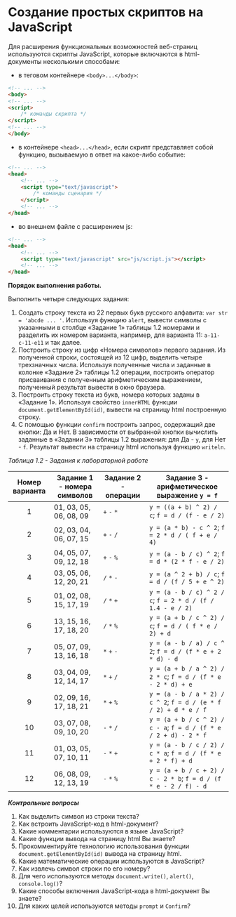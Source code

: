 # Создание простых скриптов на JavaScript

Для расширения функциональных возможностей веб-страниц используются скрипты JavaScript, которые включаются в
html-документы несколькими способами:

- в теговом контейнере `<body>...</body>`:

```html
<!-- ... -->
<body>
<!-- ... -->
<script>
    /* команды скрипта */
</script>
<!-- ... -->
</body>
```

- в контейнере `<head>...</head>`, если скрипт представляет собой функцию, вызываемую в ответ на какое-либо событие:

```html
<!-- ... -->
<head>
    <!-- ... -->
    <script type="text/javascript">
        /* команды сценария */
    </script>
    <!-- ... -->
</head>
```

- во внешнем файле с расширением js:

```html
<!-- ... -->
<head>
    <!-- ... -->
    <script type="text/javascript" src="js/script.js"></script>
    <!-- ... -->
</head>
```

**Порядок выполнения работы.**

Выполнить четыре следующих задания:

1. Создать строку текста из 22 первых букв русского алфавита: `var str = 'abcde ... '`. Используя функцию `alert`,
   вывести символы с указанными в столбце «Задание 1» таблицы 1.2 номерами и разделить их номером варианта, например,
   для варианта 11: `а-11-с-11-е11` и так далее.
2. Построить строку из цифр «Номера символов» первого задания. Из полученной строки, состоящей из 12 цифр, выделить
   четыре трехзначных числа. Используя полученные числа и заданные в колонке «Задание 2» таблицы 1.2 операции, построить
   оператор присваивания с полученным арифметическим выражением, полученный результат вывести в окно браузера.
3. Построить строку текста из букв, номера которых заданы в «Задание 1». Используя свойство `innerHTML` функции
   `document.getElementById(id)`, вывести на страницу html построенную строку.
4. С помощью функции `confirm` построить запрос, содержащий две кнопки: Да и Нет. В зависимости от выбранной кнопки
   вычислить заданные в «Задании 3» таблицы 1.2 выражения: для Да - `y`, для Нет - `f`. Результат вывести на страницу
   html используя функцию `writeln`.

*Таблица 1.2 - Задания к лабораторной работе*

| Номер варианта | Задание 1 - номера символов | Задание 2 - операции | Задание 3 - арифметическое выражение `y = f`                     |
|:--------------:|-----------------------------|----------------------|------------------------------------------------------------------|
|       1        | 01, 03, 05, 06, 08, 09      | `+` `-` `*`          | `y = ((a + b) ^ 2) / c`; `f = d / (f - e / 2)`                   |
|       2        | 02, 03, 04, 06, 07, 15      | `+` `-` `/`          | `y = (a * b) - c ^ 2`; `f = 2 * d / ( f + e / 4)`                |
|       3        | 04, 05, 07, 09, 12, 18      | `+` `-` `%`          | `y = (a - b / c) ^ 2`; `f = d * (2 * f - e / 2)`                 |
|       4        | 03, 05, 06, 12, 20, 21      | `/` `*` `-`          | `y = (a ^ 2 + b) / c`; `f = d / (f / 5 + e ^ 2)`                 |
|       5        | 01, 02, 08, 15, 17, 19      | `/` `*` `+`          | `y = (a - b / c) ^ 2 / c`; `f = 2 * d / (f / 1.4 - e / 2)`       |
|       6        | 13, 15, 16, 17, 18, 20      | `/` `*` `%`          | `y = (a + b / c ^ 2) / c`; `f = d / ( f * e / 2) + d`            |
|       7        | 05, 07, 09, 13, 16, 18      | `*` `+` `-`          | `y = (a - b / a) / c ^ 2`; `f = d / (f * e + 2 * d) - d`         |
|       8        | 03, 04, 09, 12, 14, 17      | `*` `+` `/`          | `y = (a + b / a ^ 2) / 2 * c`; `f = d / (f * e - 2 * d) + e`     |
|       9        | 02, 09, 16, 17, 18, 21      | `*` `+` `%`          | `y = (a - b / a * 2) / c ^ 2`; `f = d / (e * f / 2) + d * e / f` |
|       10       | 03, 07, 08, 09, 10, 20      | `-` `*` `/`          | `y = (a + b / c ^ 2) / c - a`; `f = d / (f * e / 2 + d) - 2 * f` |
|       11       | 01, 03, 05, 07, 10, 11      | `-` `*` `+`          | `y = (a - b / c / 2) / c * a`; `f = d / (f * e + 2 * f) + d`     |
|       12       | 06, 08, 09, 12, 13, 19      | `-` `*` `%`          | `y = (a + b / c + 2) / c - 2 * b`; `f = d / (f * e - 2 / f) - d` |

***Контрольные вопросы***

1. Как выделить символ из строки текста?
2. Как встроить JavaScript-код в html-документ?
3. Какие комментарии используются в языке JavaScript?
4. Какие функции вывода на страницу html Вы знаете?
5. Прокомментируйте технологию использования функции `document.getElementById(id)` вывода на страницу html.
6. Какие математические операции используются в JavaScript?
7. Как извлечь символ строки по его номеру?
8. Для чего используются методы `document.write()`, `alert()`, `console.log()`?
9. Какие способы включения JavaScript-кода в html-документ Вы знаете?
10. Для каких целей используются методы `prompt` и `Confirm`?
